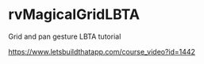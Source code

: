 # rvMagicalGridLBTA
Grid and pan gesture LBTA tutorial

https://www.letsbuildthatapp.com/course_video?id=1442
